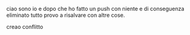ciao sono io e dopo che ho fatto un push con niente e di conseguenza eliminato tutto provo a risalvare con altre cose.

creao conflitto
